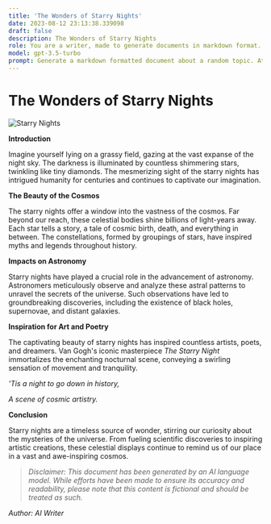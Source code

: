 ```yaml
---
title: 'The Wonders of Starry Nights'
date: 2023-08-12 23:13:38.339098
draft: false
description: The Wonders of Starry Nights
role: You are a writer, made to generate documents in markdown format. It is very important that all of the documents you generate are in valid markdown format.
model: gpt-3.5-turbo
prompt: Generate a markdown formatted document about a random topic. At the bottom, include a disclaimer explaining that the document was generated by you. The first line of the document should be the title. Make sure that the entire document is in proper markdown format, using a mix of various tags to make the document visually appealing.
---
```


# The Wonders of Starry Nights

![Starry Nights](https://www.example.com/images/starry-nights.jpg)

**Introduction**

Imagine yourself lying on a grassy field, gazing at the vast expanse of the night sky. The darkness is illuminated by countless shimmering stars, twinkling like tiny diamonds. The mesmerizing sight of the starry nights has intrigued humanity for centuries and continues to captivate our imagination.

**The Beauty of the Cosmos**

The starry nights offer a window into the vastness of the cosmos. Far beyond our reach, these celestial bodies shine billions of light-years away. Each star tells a story, a tale of cosmic birth, death, and everything in between. The constellations, formed by groupings of stars, have inspired myths and legends throughout history.

**Impacts on Astronomy**

Starry nights have played a crucial role in the advancement of astronomy. Astronomers meticulously observe and analyze these astral patterns to unravel the secrets of the universe. Such observations have led to groundbreaking discoveries, including the existence of black holes, supernovae, and distant galaxies.

**Inspiration for Art and Poetry**

The captivating beauty of starry nights has inspired countless artists, poets, and dreamers. Van Gogh's iconic masterpiece *The Starry Night* immortalizes the enchanting nocturnal scene, conveying a swirling sensation of movement and tranquility.

*'Tis a night to go down in history,*

*A scene of cosmic artistry.*

**Conclusion**

Starry nights are a timeless source of wonder, stirring our curiosity about the mysteries of the universe. From fueling scientific discoveries to inspiring artistic creations, these celestial displays continue to remind us of our place in a vast and awe-inspiring cosmos.

> *Disclaimer: This document has been generated by an AI language model. While efforts have been made to ensure its accuracy and readability, please note that this content is fictional and should be treated as such.*

*Author: AI Writer*